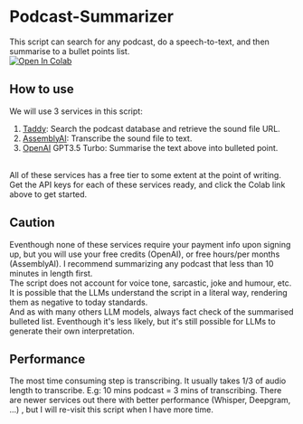 # Podcast-Summarizer
This script can search for any podcast, do a speech-to-text, and then summarise to a bullet points list. <br> 
[![Open In Colab](https://colab.research.google.com/assets/colab-badge.svg)](https://colab.research.google.com/drive/1ed_z7sG8eKkhM0B0yD0GCgmxSB-BlQUS#scrollTo=_YShJMN24FOP)

## How to use
We will use 3 services in this script: 
1. [Taddy](https://taddy.org/): Search the podcast database and retrieve the sound file URL. 
2. [AssemblyAI](https://www.assemblyai.com): Transcribe the sound file to text. 
3. [OpenAI](https://openai.com/) GPT3.5 Turbo: Summarise the text above into bulleted point.
<br>
All of these services has a free tier to some extent at the point of writing. 
Get the API keys for each of these services ready, and click the Colab link above to get started.

## Caution
Eventhough none of these services require your payment info upon signing up, but you will use your free credits (OpenAI), or free hours/per months (AssemblyAI). I recommend summarizing any podcast that less than 10 minutes in length first. <br>
The script does not account for voice tone, sarcastic, joke and humour, etc. It is possible that the LLMs understand the script in a literal way, rendering them as negative to today standards. <br>
And as with many others LLM models, always fact check of the summarised bulleted list. Eventhough it's less likely, but it's still possible for LLMs to generate their own interpretation. <br>

## Performance
The most time consuming step is transcribing. It usually takes 1/3 of audio length to transcribe. E.g: 10 mins podcast = 3 mins of transcribing. There are newer services out there with better performance (Whisper, Deepgram, ...) , but I will re-visit this script when I have more time.
